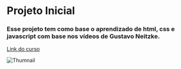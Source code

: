 # Projeto Inicial
### Esse projeto tem como base o aprendizado de html, css e javascript com base nos vídeos de Gustavo Neitzke.

[Link do curso](https://www.youtube.com/watch?v=42TShjXR0m0)

![Thumnail](https://i3.ytimg.com/vi/42TShjXR0m0/maxresdefault.jpg)